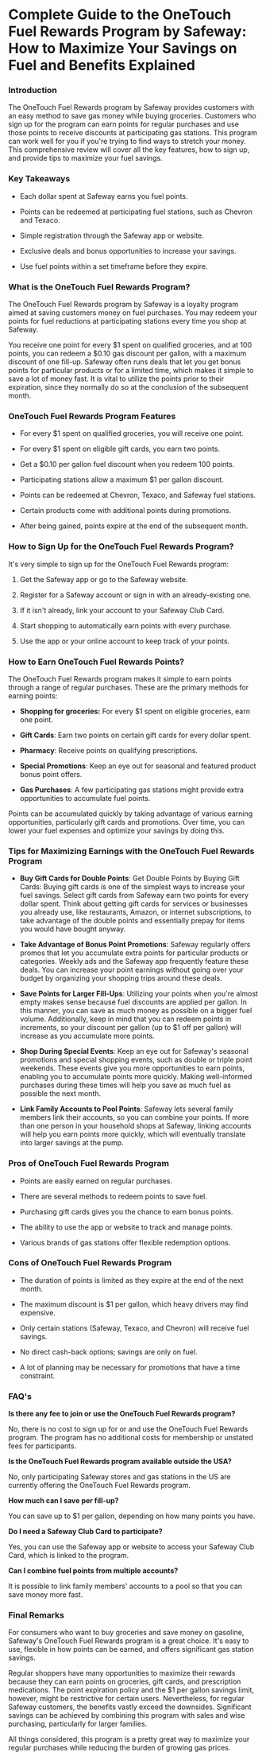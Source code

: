 # Complete Guide to the OneTouch Fuel Rewards Program by Safeway: How to Maximize Your Savings on Fuel and Benefits Explained

### **Introduction**

The OneTouch Fuel Rewards program by Safeway provides customers with an
easy method to save gas money while buying groceries. Customers who sign
up for the program can earn points for regular purchases and use those
points to receive discounts at participating gas stations. This program
can work well for you if you\'re trying to find ways to stretch your
money. This comprehensive review will cover all the key features, how to
sign up, and provide tips to maximize your fuel savings.

### **Key Takeaways**

-   Each dollar spent at Safeway earns you fuel points.

-   Points can be redeemed at participating fuel stations, such as
    Chevron and Texaco.

-   Simple registration through the Safeway app or website.

-   Exclusive deals and bonus opportunities to increase your savings.

-   Use fuel points within a set timeframe before they expire.

### **What is the OneTouch Fuel Rewards Program?**

The OneTouch Fuel Rewards program by Safeway is a loyalty program aimed
at saving customers money on fuel purchases. You may redeem your points
for fuel reductions at participating stations every time you shop at
Safeway.

You receive one point for every $1 spent on qualified groceries, and at
100 points, you can redeem a $0.10 gas discount per gallon, with a
maximum discount of one fill-up. Safeway often runs deals that let you
get bonus points for particular products or for a limited time, which
makes it simple to save a lot of money fast. It is vital to utilize the
points prior to their expiration, since they normally do so at the
conclusion of the subsequent month.

### **OneTouch Fuel Rewards Program Features**

-   For every $1 spent on qualified groceries, you will receive one
    point.

-   For every $1 spent on eligible gift cards, you earn two points.

-   Get a $0.10 per gallon fuel discount when you redeem 100 points.

-   Participating stations allow a maximum $1 per gallon discount.

-   Points can be redeemed at Chevron, Texaco, and Safeway fuel
    stations.

-   Certain products come with additional points during promotions.

-   After being gained, points expire at the end of the subsequent
    month.

### **How to Sign Up for the OneTouch Fuel Rewards Program?**

It's very simple to sign up for the OneTouch Fuel Rewards program:

1.  Get the Safeway app or go to the Safeway website.

2.  Register for a Safeway account or sign in with an already-existing
    one.

3.  If it isn't already, link your account to your Safeway Club Card.

4.  Start shopping to automatically earn points with every purchase.

5.  Use the app or your online account to keep track of your points.

### How to Earn OneTouch Fuel Rewards Points?

The OneTouch Fuel Rewards program makes it simple to earn points
through a range of regular purchases. These are the primary methods for
earning points:

-   **Shopping for groceries:** For every $1 spent on eligible
    groceries, earn one point.

-   **Gift Cards**: Earn two points on certain gift cards for every
    dollar spent.

-   **Pharmacy**: Receive points on qualifying prescriptions.

-   **Special Promotions**: Keep an eye out for seasonal and featured
    product bonus point offers.

-   **Gas Purchases**: A few participating gas stations might provide
    extra opportunities to accumulate fuel points.

Points can be accumulated quickly by taking advantage of various earning
opportunities, particularly gift cards and promotions. Over time, you
can lower your fuel expenses and optimize your savings by doing this.

### Tips for Maximizing Earnings with the OneTouch Fuel Rewards Program

-   **Buy Gift Cards for Double Points**: Get Double Points by Buying
    Gift Cards: Buying gift cards is one of the simplest ways to
    increase your fuel savings. Select gift cards from Safeway earn two
    points for every dollar spent. Think about getting gift cards for
    services or businesses you already use, like restaurants, Amazon, or
    internet subscriptions, to take advantage of the double points and
    essentially prepay for items you would have bought anyway.

-   **Take Advantage of Bonus Point Promotions**: Safeway regularly
    offers promos that let you accumulate extra points for particular
    products or categories. Weekly ads and the Safeway app frequently
    feature these deals. You can increase your point earnings without
    going over your budget by organizing your shopping trips around
    these deals.

-   **Save Points for Larger Fill-Ups**: Utilizing your points when
    you\'re almost empty makes sense because fuel discounts are applied
    per gallon. In this manner, you can save as much money as possible
    on a bigger fuel volume. Additionally, keep in mind that you can
    redeem points in increments, so your discount per gallon (up to \$1
    off per gallon) will increase as you accumulate more points.

-   **Shop During Special Events**: Keep an eye out for Safeway\'s
    seasonal promotions and special shopping events, such as double or
    triple point weekends. These events give you more opportunities to
    earn points, enabling you to accumulate points more quickly. Making
    well-informed purchases during these times will help you save as
    much fuel as possible the next month.

-   **Link Family Accounts to Pool Points**: Safeway lets several family
    members link their accounts, so you can combine your points. If more
    than one person in your household shops at Safeway, linking accounts
    will help you earn points more quickly, which will eventually
    translate into larger savings at the pump.

### Pros of OneTouch Fuel Rewards Program

-   Points are easily earned on regular purchases.

-   There are several methods to redeem points to save fuel.

-   Purchasing gift cards gives you the chance to earn bonus points.

-   The ability to use the app or website to track and manage points.

-   Various brands of gas stations offer flexible redemption options.

### **Cons of OneTouch Fuel Rewards Program**

-   The duration of points is limited as they expire at the end of the
    next month.

-   The maximum discount is \$1 per gallon, which heavy drivers may find
    expensive.

-   Only certain stations (Safeway, Texaco, and Chevron) will receive
    fuel savings.

-   No direct cash-back options; savings are only on fuel.

-   A lot of planning may be necessary for promotions that have a time
    constraint.

### **FAQ's**

**Is there any fee to join or use the OneTouch Fuel Rewards program?**

No, there is no cost to sign up for or and use the OneTouch Fuel
Rewards program. The program has no additional costs for membership or
unstated fees for participants.

**Is the OneTouch Fuel Rewards program available outside the USA?**

No, only participating Safeway stores and gas stations in the US are
currently offering the OneTouch Fuel Rewards program.

**How much can I save per fill-up?**

You can save up to $1 per gallon, depending on how many points you
have.

**Do I need a Safeway Club Card to participate?**

Yes, you can use the Safeway app or website to access your Safeway
Club Card, which is linked to the program.

**Can I combine fuel points from multiple accounts?**

It is possible to link family members' accounts to a pool so that you
can save money more fast.

### **Final Remarks**

For consumers who want to buy groceries and save money on gasoline,
Safeway's OneTouch Fuel Rewards program is a great choice. It's easy
to use, flexible in how points can be earned, and offers significant gas
station savings.

Regular shoppers have many opportunities to maximize their rewards
because they can earn points on groceries, gift cards, and prescription
medications. The point expiration policy and the $1 per gallon savings
limit, however, might be restrictive for certain users. Nevertheless,
for regular Safeway customers, the benefits vastly exceed the downsides.
Significant savings can be achieved by combining this program with sales
and wise purchasing, particularly for larger families.

All things considered, this program is a pretty great way to maximize
your regular purchases while reducing the burden of growing gas prices.
